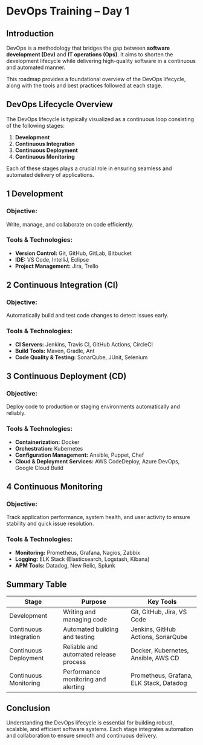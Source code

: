 #  DevOps Training – Day 1 


## Introduction

DevOps is a methodology that bridges the gap between **software development (Dev)** and **IT operations (Ops)**. It aims to shorten the development lifecycle while delivering high-quality software in a continuous and automated manner.

This roadmap provides a foundational overview of the DevOps lifecycle, along with the tools and best practices followed at each stage.


## DevOps Lifecycle Overview

The DevOps lifecycle is typically visualized as a continuous loop consisting of the following stages:

1. **Development**
2. **Continuous Integration**
3. **Continuous Deployment**
4. **Continuous Monitoring**

Each of these stages plays a crucial role in ensuring seamless and automated delivery of applications.


## 1️ Development

### Objective:
Write, manage, and collaborate on code efficiently.

###  Tools & Technologies:
- **Version Control:** Git, GitHub, GitLab, Bitbucket  
- **IDE:** VS Code, IntelliJ, Eclipse  
- **Project Management:** Jira, Trello  



## 2️ Continuous Integration (CI)

###  Objective:
Automatically build and test code changes to detect issues early.

###  Tools & Technologies:
- **CI Servers:** Jenkins, Travis CI, GitHub Actions, CircleCI  
- **Build Tools:** Maven, Gradle, Ant  
- **Code Quality & Testing:** SonarQube, JUnit, Selenium  



## 3️ Continuous Deployment (CD)

###  Objective:
Deploy code to production or staging environments automatically and reliably.

###  Tools & Technologies:
- **Containerization:** Docker  
- **Orchestration:** Kubernetes  
- **Configuration Management:** Ansible, Puppet, Chef  
- **Cloud & Deployment Services:** AWS CodeDeploy, Azure DevOps, Google Cloud Build  



## 4️ Continuous Monitoring

###  Objective:
Track application performance, system health, and user activity to ensure stability and quick issue resolution.

###  Tools & Technologies:
- **Monitoring:** Prometheus, Grafana, Nagios, Zabbix  
- **Logging:** ELK Stack (Elasticsearch, Logstash, Kibana)  
- **APM Tools:** Datadog, New Relic, Splunk  



##  Summary Table

|  Stage                 |  Purpose                                       |    Key Tools                                      |
|------------------------|------------------------------------------------|---------------------------------------------------|
| Development            | Writing and managing code                      | Git, GitHub, Jira, VS Code                        |
| Continuous Integration | Automated building and testing                 | Jenkins, GitHub Actions, SonarQube                |
| Continuous Deployment  | Reliable and automated release process         | Docker, Kubernetes, Ansible, AWS CD               |
| Continuous Monitoring  | Performance monitoring and alerting            | Prometheus, Grafana, ELK Stack, Datadog           |



##  Conclusion

Understanding the DevOps lifecycle is essential for building robust, scalable, and efficient software systems. Each stage integrates automation and collaboration to ensure smooth and continuous delivery.
